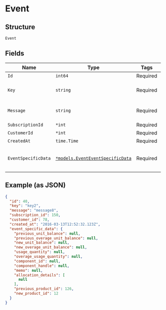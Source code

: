 
# Event

## Structure

`Event`

## Fields

| Name | Type | Tags | Description |
|  --- | --- | --- | --- |
| `Id` | `int64` | Required | - |
| `Key` | `string` | Required | **Constraints**: *Minimum Length*: `1` |
| `Message` | `string` | Required | **Constraints**: *Minimum Length*: `1` |
| `SubscriptionId` | `*int` | Required | - |
| `CustomerId` | `*int` | Required | - |
| `CreatedAt` | `time.Time` | Required | - |
| `EventSpecificData` | [`*models.EventEventSpecificData`](../../doc/models/containers/event-event-specific-data.md) | Required | This is a container for one-of cases. |

## Example (as JSON)

```json
{
  "id": 40,
  "key": "key2",
  "message": "message8",
  "subscription_id": 150,
  "customer_id": 78,
  "created_at": "2016-03-13T12:52:32.123Z",
  "event_specific_data": {
    "previous_unit_balance": null,
    "previous_overage_unit_balance": null,
    "new_unit_balance": null,
    "new_overage_unit_balance": null,
    "usage_quantity": null,
    "overage_usage_quantity": null,
    "component_id": null,
    "component_handle": null,
    "memo": null,
    "allocation_details": [
      null
    ],
    "previous_product_id": 126,
    "new_product_id": 12
  }
}
```

